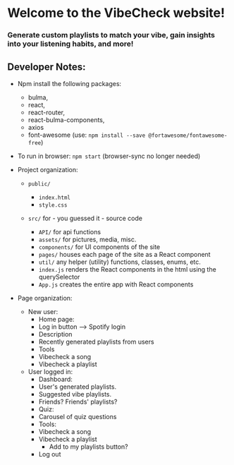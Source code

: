 # Welcome to the VibeCheck website!
### Generate custom playlists to match your vibe, gain insights into your listening habits, and more!

## Developer Notes:
* Npm install the following packages:
    * bulma,
    * react,
    * react-router,
    * react-bulma-components,
    * axios
    * font-awesome (use: `npm install --save @fortawesome/fontawesome-free`)

* To run in browser: `npm start` (browser-sync no longer needed)

* Project organization:
    * `public/`
        * `index.html`
        * `style.css`

    * `src/` for - you guessed it - source code
        * `API/` for api functions
        * `assets/` for pictures, media, misc.
        * `components/` for UI components of the site
        * `pages/` houses each page of the site as a React component
        * `util/` any helper (utility) functions, classes, enums, etc.
        * `index.js` renders the React components in the html using the querySelector
        * `App.js` creates the entire app with React components

* Page organization:
   * New user:
      * Home page:
      - Log in button --> Spotify login
      - Description
      - Recently generated playlists from users
      * Tools
      - Vibecheck a song
      - Vibecheck a playlist
   * User logged in:
      * Dashboard: 
      - User's generated playlists. 
      - Suggested vibe playlists.
      - Friends? Friends' playlists?
      * Quiz:
      - Carousel of quiz questions
      * Tools:
      - Vibecheck a song
      - Vibecheck a playlist
         - Add to my playlists button?
      * Log out
